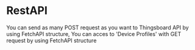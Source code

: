 # RestAPI
You can send as many POST request as you want to Thingsboard API by using FetchAPI structure,
You can acces to 'Device Profiles' with GET request by using FetchAPI structure

